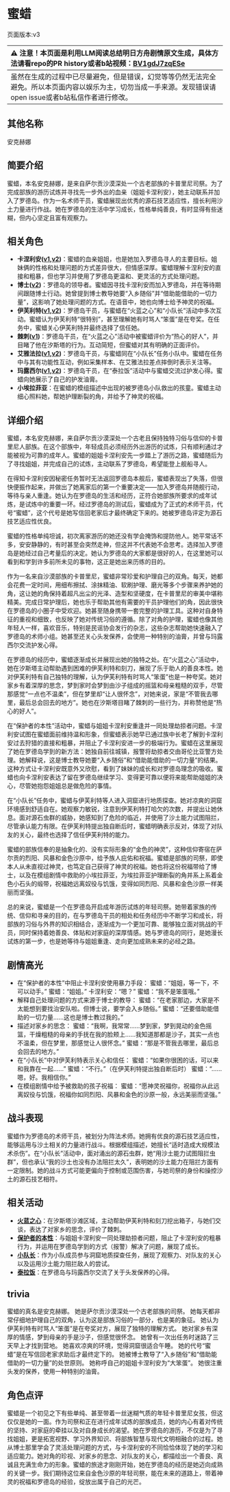 # 蜜蜡
页面版本:v3
 

| :warning: 注意！本页面是利用LLM阅读总结明日方舟剧情原文生成，具体方法请看repo的PR history或者b站视频：[BV1gdJ7zqESe](https://www.bilibili.com/video/BV1gdJ7zqESe/)         |
|:----------------------------|
| 虽然在生成的过程中已尽量避免，但是错误，幻觉等等仍然无法完全避免。所以本页面内容以娱乐为主，切勿当成一手来源。发现错误请open issue或者b站私信作者进行修改。|



## 其他名称
安克赫娜
## 简要介绍
蜜蜡，本名安克赫娜，是来自萨尔贡沙漠深处一个古老部族的卡普里尼司祭。为了完成部族的游历试炼并寻找先一步外出的血亲（姐姐卡涅利安），她主动联系并加入了罗德岛。作为一名术师干员，蜜蜡展现出优秀的源石技艺适应性，擅长利用沙土力量进行作战。她在罗德岛的生活中学习成长，性格单纯善良，有时显得有些迷糊，但内心坚定且富有观察力。
## 相关角色
-   **卡涅利安([v1](../chars/char_426_billro.md),[v2](char_426_billro.md))**：蜜蜡的血亲姐姐，也是她加入罗德岛寻人的主要目标。姐妹俩的性格和处理问题的方式差异很大，但情感深厚。蜜蜡理解卡涅利安的直接和粗暴，但也学习并使用了罗德岛更温和、更灵活的方式处理问题。
-   **博士([v2](extended_char_bo_shi.md))**：罗德岛的领导者。蜜蜡因寻找卡涅利安而加入罗德岛，并在等待期间跟随博士行动。她曾提到博士教导她要“入乡随俗”并“借助能借助的一切力量”，这影响了她处理问题的方式。在语音中，她也向博士给予神灵的祝福。
-   **伊芙利特([v1](../chars/char_134_ifrit.md),[v2](char_134_ifrit.md))**：罗德岛干员，与蜜蜡在“火蓝之心”和“小队长”活动中多次互动。蜜蜡认为伊芙利特“很特别”，甚至理解她有时骂人“笨蛋”是在夸奖。在任务中，蜜蜡关心伊芙利特并最终选择了信任她。
-   **棘刺([v1](../chars/char_293_thorns.md))**：罗德岛干员，在“火蓝之心”活动中被蜜蜡评价为“热心的好人”，并目睹了他在汐斯塔的行为。互动简短，但蜜蜡对其有明确的正面评价。
-   **艾雅法拉([v1](../chars/char_180_amgoat.md),[v2](char_180_amgoat.md))**：罗德岛干员，与蜜蜡同在“小队长”任务小队中。蜜蜡在任务中与其有功能性互动，例如采集样本、在艾雅法拉差点摔倒时表示关注等。
-   **玛露西尔([v1](../chars/char_4141_marcil.md),[v2](char_4141_marcil.md))**：罗德岛干员，在“泰拉饭”活动中与蜜蜡交流过护发心得。蜜蜡向她展示了自己的护发油膏。
-   **小埃拉菲亚**：在蜜蜡的模组描述中出现的被罗德岛小队救出的孩童。蜜蜡主动细心照料她，帮她护理断裂的角，并给予了神灵的祝福。
## 详细介绍
蜜蜡，本名安克赫娜，来自萨尔贡沙漠深处一个古老且保持独特习俗与信仰的卡普里尼人部族。在这个部族中，年轻成员必须经历外出游历的试炼，只有顺利通过才能被视为可靠的成年人。蜜蜡的姐姐卡涅利安先一步踏上了游历之路，蜜蜡随后为了寻找姐姐，并完成自己的试炼，主动联系了罗德岛，希望能登上舰船寻人。

在得知卡涅利安因秘密任务暂时无法返回罗德岛本舰后，蜜蜡表现出了失落，但很快便振作起来，并做出了她离家后的第一个重要决定——加入罗德岛并随舰行动，等待与亲人重逢。她认为在罗德岛的生活和经历，正符合她部族所要求的成年试炼，是试炼中的重要一环。经过罗德岛的测试后，蜜蜡成为了正式的术师干员，代号“蜜蜡”，这个代号是她写信回老家后才最终确定下来的。她被罗德岛评定为源石技艺适应性优良。

蜜蜡的性格单纯坦诚，初次离家游历的她还没有学会掩饰和提防他人。她平常话不多，安安静静的，有时甚至会突然走神，但这并不代表她不会思考。选择加入罗德岛是她经过自己考量后的决定。她认为罗德岛的大家都是很好的人，在这里她可以看到和学到许多前所未见的事物，这正是她出来历练的目的。

作为一名来自沙漠部族的卡普里尼，蜜蜡非常珍爱和护理自己的双角。每天，她都会花费一定时间，用细布擦拭、涂抹精油、软刷护理、磨光等多个步骤来养护她的角，这让她的角保持着超凡出尘的光泽、造型和坚硬度，在卡普里尼的审美中堪称精美。完成日常护理后，她也乐于帮助其他有需要的干员护理他们的角，因此很快在罗德岛的小圈子中受欢迎。她甚至随身携带一套完整的护理工具。这种对自身特征的重视和细致，也反映了她对传统习俗的遵循。除了对角的护理，蜜蜡也像其他年轻人一样，喜欢音乐，特别是民谣协会发行的杂志，这些杂志帮助她快速融入了罗德岛的术师小组。她甚至还关心头发保养，会使用一种特别的油膏，并曾与玛露西尔交流护发心得。

在罗德岛的经历中，蜜蜡逐渐成长并展现出她的独特之处。在“火蓝之心”活动中，她在汐斯塔主动帮助遇到困难的伊芙利特和刻刀，展现了乐于助人的善良本性。她对伊芙利特有自己独特的理解，认为伊芙利特有时骂人“笨蛋”也是一种夸奖。她对家乡有着深厚的思念，梦到家时会梦到由沙子组成的摇篮和母亲粗糙的双手，尽管那感觉“一点也不温柔”，但在梦里却“让人很怀念”，对她来说，家是“不管我去哪里，最后总会回去的地方”。她也在汐斯塔目睹了棘刺的一些行为，并称赞他是“热心的好人”。

在“保护者的本性”活动中，蜜蜡与姐姐卡涅利安重逢并一同处理劫掠者问题。卡涅利安试图在蜜蜡面前维持温和形象，但蜜蜡表示她早已通过族中长老了解到卡涅利安过去狩猎的直接和粗暴，并阻止了卡涅利安进一步的极端行为。蜜蜡在这里展现了她在罗德岛学到的新方法：她独自前往城镇，报警将劫掠者交由哥伦比亚警方处理。她解释说，这是博士教导她要“入乡随俗”和“借助能借助的一切力量”的结果。这种方式让卡涅利安既意外又欣慰，看到了妹妹的成长和对罗德岛理念的吸收。蜜蜡也向卡涅利安表达了留在罗德岛继续学习、变得更可靠以便将来能帮助姐姐的决心，尽管她抱怨姐姐总是做危险的事情。

在“小队长”任务中，蜜蜡与伊芙利特等人进入洞窟进行地质探查。她对凉爽的洞窟环境感到舒适自在。她观察力敏锐，注意到伊芙利特打哈欠的次数，并提出让她休息。面对源石虫群的威胁，她感知到了危险的临近，并使用了沙土能力试图阻拦，尽管承认能力有限。在伊芙利特提出独自断后时，蜜蜡明确表示反对，体现了对队友的关心，最终也选择了信任伊芙利特的能力。

蜜蜡的部族信奉的是抽象化的、没有实际形象的“金色的神灵”，这种信仰寄宿在萨尔贡的烈阳、风暴和金色沙原中，给予族人庇佑和祝福。蜜蜡是部族的司祭，即使本人从未直视过神灵，也笃定自己获得了神灵的祝福。她也将这份祝福带给了博士，以及在模组剧情中救助的小埃拉菲亚，为埃拉菲亚护理断裂的角并系上系着金色小石头的缎带，祝福她远离奴役与饥饿，变得如同烈阳、风暴和金色沙原一样美丽而坚强。

总的来说，蜜蜡是一个在罗德岛开启成年游历试炼的年轻司祭。她带着家族的传统、信仰和寻亲的目的，在与罗德岛干员的相处和任务经历中不断学习和成长，将部族的习俗与外界的知识相结合，逐渐成为一个更加可靠、能够独立面对挑战的干员，同时保持着她善良、体贴和对家庭的深厚情感。她与罗德岛的同行，是她漫长试炼的第一步，也是她等待与姐姐重逢、走向更加成熟未来的必经之路。
## 剧情高光
*   在“保护者的本性”中阻止卡涅利安使用暴力手段：
    蜜蜡：“姐姐，等一下，不可以动手。”
    蜜蜡：“姐姐。”
    卡涅利安：“嗯？”
    蜜蜡：“我不是笨蛋哦。”
*   解释自己处理问题的方式来源于博士的教导：
    蜜蜡：“在老家那边，大家是不太能想到要找治安队啦。但博士说，要学会入乡随俗。”
    蜜蜡：“还要借助能借助的一切力量......这也是博士教过我的。”
*   描述对家乡的思念：
    蜜蜡：“我啊，我常常......梦到家，梦到晃动的金色摇篮，干燥粗糙的母亲的手抚在我的脸颊上......我知道那都是沙子，其实一点也不温柔，但在梦里，那感觉让人很怀念。”
    蜜蜡：“那是不管我去哪里，最后总会回去的地方。”
*   在“小队长”中对伊芙利特表示关心和信任：
    蜜蜡：“如果你很困的话，可以来和我靠在一起......”
    蜜蜡：“不行。”（在伊芙利特提出独自断后时）
    蜜蜡：“......嗯，好。我相信你。”
*   在模组剧情中给予被救助的孩子祝福：
    蜜蜡：“愿神灵祝福你，祝福你从此远离奴役与饥饿，祝福你如同烈阳、风暴和金色的沙原一般，永远美丽而坚强。”
## 战斗表现
蜜蜡作为罗德岛的术师干员，被划分为阵法术师。她拥有优良的源石技艺适应性，能够运用与沙土相关的力量进行战斗。根据模组描述，她擅长“适时造成大规模法术杀伤”。在“小队长”活动中，面对涌出的源石虫群，她“用沙土能力试图阻拦虫群”，但也承认“我的沙土也没有办法阻拦太久”，表明她的沙土能力在阻拦方面有一定限制。她的战斗方式可能更偏向于控制或范围伤害，与她司祭的身份和操控沙土的源石技艺相符。
## 相关活动
-   **[火蓝之心](../stories/act3d0.md)**：在汐斯塔沙滩区域，主动帮助伊芙利特和刻刀挖出箱子，与她们交谈，表达了对家乡的思念，评价了棘刺。
-   **[保护者的本性](../stories/story_billro_set_1.md)**：与姐姐卡涅利安一同处理劫掠者问题，阻止了卡涅利安的粗暴行为，并运用在罗德岛学到的方式（报警）解决了问题，展现了成长。
-   **[小队长](../stories/story_melan_set_1.md)**：作为小队成员参与洞窟地质探查任务，展现了观察力、对队友的关心以及运用沙土能力阻拦敌人的尝试。
-   **[泰拉饭](../stories/act36side.md)**：在罗德岛与玛露西尔交流了关于头发保养的心得。
## trivia
蜜蜡的真名是安克赫娜。
她是萨尔贡沙漠深处一个古老部族的司祭。
她每天都非常仔细地护理自己的双角，认为这是部族习俗的一部分，也是美的象征。
她认为伊芙利特有时骂人“笨蛋”是在夸奖对方，展现了独特的理解方式。
她对家乡有深厚的情感，梦到母亲的手是沙子，但感觉很怀念。
她曾有一次出任务时迷路了三天早上才找到营地。
她喜欢凉爽的环境，觉得洞窟很适合午睡。
她的代号“蜜蜡”是在写信回老家求助后才最终定下的。
她被博士教导了“入乡随俗”和“借助能借助的一切力量”的处世原则。
她称呼自己的姐姐卡涅利安为“大笨蛋”。
她很注重头发的保养，使用一种特别的油膏。
## 角色点评
蜜蜡是一个初见之下有些单纯、甚至带着一丝迷糊气质的年轻卡普里尼女孩，但这仅仅是她的一面。作为司祭和正在进行成年试炼的部族成员，她的内心有着对传统的坚持、对家庭的牵挂以及对自身成长的渴望。她在罗德岛的游历，不仅是为了寻找姐姐，更是拓宽视野、学习外界知识、将部族智慧与现代文明相融合的过程。她从博士那里学会了灵活处理问题的方式，与卡涅利安的不同恰恰体现了她的学习和适应能力。她对角的珍视、对家乡的思念、对队友的关心，都描绘出一个善良、真诚且充满生命力的形象。蜜蜡的旅途才刚刚开始，她在罗德岛的经历是她迈向成熟的关键一步。我们期待这位来自金色沙原的年轻司祭，能在未来的道路上，带着神灵的祝福和罗德岛的经验，绽放出属于自己的光芒。